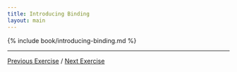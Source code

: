 ```yaml
---
title: Introducing Binding
layout: main
---
```


{% include book/introducing-binding.md %}

---

[Previous Exercise](ex0.html) / [Next Exercise](ex2.html)